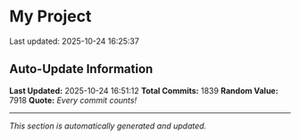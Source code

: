 # My Project


Last updated: 2025-10-24 16:25:37






















































































































































































































































































































































































































































































































































































































































































































































































































































































































































































































































































































































































































































































































































































































































































































































































































































































































































































































































































































































































































































































































































































































































































































## Auto-Update Information

**Last Updated:** 2025-10-24 16:51:12
**Total Commits:** 1839
**Random Value:** 7918
**Quote:** _Every commit counts!_

---
_This section is automatically generated and updated._